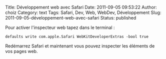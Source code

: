 Title: Développement web avec Safari
Date: 2011-09-05 09:53:22
Author: choiz
Category: text
Tags: Safari, Dev, Web, WebDev, Développement
Slug: 2011-09-05-développement-web-avec-safari
Status: published

Pour activer l'inspecteur web tapez dans le terminal :

    defaults write com.apple.Safari WebKitDeveloperExtras -bool true

Redémarrez Safari et maintenant vous pouvez inspecter les éléments de
vos pages web.
